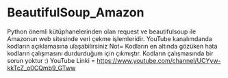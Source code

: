 # BeautifulSoup_Amazon
Python önemli kütüphanelerinden olan request ve beautifulsoup ile Amazonun web sitesinde veri çekme işlemleridir. YouTube kanalımdanda kodların açıklamasına ulaşabilirsiniz
Not= Kodların en altında gözüken hata kodların çalışmasını durdurduğum için çıkmıştır. Kodların çalışmasında bir sorun yoktur :)
YouTube Linki = https://www.youtube.com/channel/UCYyw-kkTcZ_o0CQmb9_GTww
